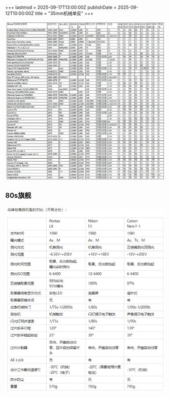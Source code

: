 +++
lastmod = 2025-09-17T13:00:00Z
publishDate = 2025-09-12T10:00:00Z
title = "35mm机械单反"
+++

![alt text](images/20240410153808.png)

## 80s旗舰

![alt text](images/20240519171431.png)